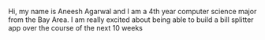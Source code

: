 Hi, my name is Aneesh Agarwal and I am a 4th year computer science major from the Bay Area. I am really excited about being able to build a bill splitter app over the course of the next 10 weeks
